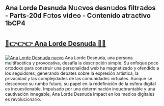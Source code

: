 ## Ana Lorde Desnuda N𝚞𝚎vos desn𝚞dos filtr𝚊dos - Parts-20d F𝚘tos vid𝚎o - C𝚘ntenido atr𝚊ctivo 1bCP4

# <h2><a href="http://mb134j.tromn.icu/?c=Ana+Lorde+Desnuda">🔗👉👉👉 Ana Lorde Desnuda 🔗🔗</a></h2>

[![Ana Lorde Desnuda nuevo](https://i.imgur.com/pEAQMta.gif)](http://mb134j.tromn.icu/?c=Ana+Lorde+Desnuda)
Ana Lorde Desnuda, una persona multifacética y provocativa, desafía la descripción simple. Su enfoque poco ortodoxo para construir una personalidad web ha magnetizado y ofendido a los seguidores, generando debates sobre la expresión artística, la privacidad y las complejidades de las comunidades virtuales. Aunque se desconoce su rumbo futuro, su papel en la redefinición de la esfera digital es incuestionable. Impulsado por una determinación inquebrantable y una cautivación innegable, Ana Lorde Desnuda impact en los medios digitales es revolucionario.
